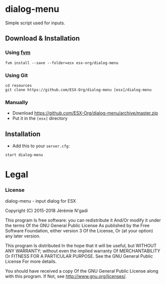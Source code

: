 # dialog-menu
Simple script used for inputs.

## Download & Installation

### Using [fvm](https://github.com/qlaffont/fvm-installer)
```
fvm install --save --folder=esx esx-org/dialog-menu
```

### Using Git
```
cd resources
git clone https://github.com/ESX-Org/dialog-menu [esx]/dialog-menu
```

### Manually
- Download https://github.com/ESX-Org/dialog-menu/archive/master.zip
- Put it in the `[esx]` directory

## Installation
- Add this to your `server.cfg`:

```
start dialog-menu
```

# Legal
### License
dialog-menu - input dialog for ESX

Copyright (C) 2015-2018 Jérémie N'gadi

This program Is free software: you can redistribute it And/Or modify it under the terms Of the GNU General Public License As published by the Free Software Foundation, either version 3 Of the License, Or (at your option) any later version.

This program Is distributed In the hope that it will be useful, but WITHOUT ANY WARRANTY; without even the implied warranty Of MERCHANTABILITY Or FITNESS FOR A PARTICULAR PURPOSE. See the GNU General Public License For more details.

You should have received a copy Of the GNU General Public License along with this program. If Not, see http://www.gnu.org/licenses/.